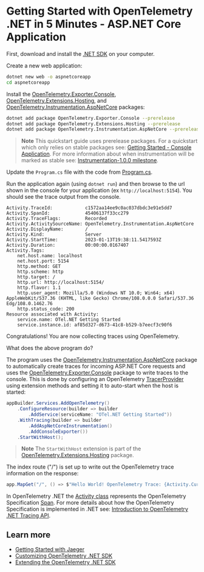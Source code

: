 # Getting Started with OpenTelemetry .NET in 5 Minutes - ASP.NET Core Application

First, download and install the [.NET
SDK](https://dotnet.microsoft.com/download) on your computer.

Create a new web application:

```sh
dotnet new web -o aspnetcoreapp
cd aspnetcoreapp
```

Install the
[OpenTelemetry.Exporter.Console](../../../src/OpenTelemetry.Exporter.Console/README.md),
[OpenTelemetry.Extensions.Hosting](../../../src/OpenTelemetry.Extensions.Hosting/README.md),
and
[OpenTelemetry.Instrumentation.AspNetCore](../../../src/OpenTelemetry.Exporter.Console/README.md)
packages:

```sh
dotnet add package OpenTelemetry.Exporter.Console --prerelease
dotnet add package OpenTelemetry.Extensions.Hosting --prerelease
dotnet add package OpenTelemetry.Instrumentation.AspNetCore --prerelease
```

> **Note** This quickstart guide uses prerelease packages. For a quickstart
> which only relies on stable packages see: [Getting Started - Console
> Application](../getting-started-console/README.md). For more information about
> when instrumentation will be marked as stable see: [Instrumentation-1.0.0
> milestone](https://github.com/open-telemetry/opentelemetry-dotnet/milestone/23).

Update the `Program.cs` file with the code from [Program.cs](./Program.cs).

Run the application again (using `dotnet run`) and then browse to the url shown
in the console for your application (ex `http://localhost:5154`). You should see
the trace output from the console.

```text
Activity.TraceId:            c1572aa14ee9c0ac037dbdc3e91e5dd7
Activity.SpanId:             45406137f33cc279
Activity.TraceFlags:         Recorded
Activity.ActivitySourceName: OpenTelemetry.Instrumentation.AspNetCore
Activity.DisplayName:        /
Activity.Kind:               Server
Activity.StartTime:          2023-01-13T19:38:11.5417593Z
Activity.Duration:           00:00:00.0167407
Activity.Tags:
    net.host.name: localhost
    net.host.port: 5154
    http.method: GET
    http.scheme: http
    http.target: /
    http.url: http://localhost:5154/
    http.flavor: 1.1
    http.user_agent: Mozilla/5.0 (Windows NT 10.0; Win64; x64) AppleWebKit/537.36 (KHTML, like Gecko) Chrome/108.0.0.0 Safari/537.36 Edg/108.0.1462.76
    http.status_code: 200
Resource associated with Activity:
    service.name: OTel.NET Getting Started
    service.instance.id: af85d327-d673-41c8-b529-b7eecf3c90f6
```

Congratulations! You are now collecting traces using OpenTelemetry.

What does the above program do?

The program uses the
[OpenTelemetry.Instrumentation.AspNetCore](../../../src/OpenTelemetry.Instrumentation.AspNetCore/README.md)
package to automatically create traces for incoming ASP.NET Core requests and
uses the
[OpenTelemetry.Exporter.Console](../../../src/OpenTelemetry.Exporter.Console/README.md)
package to write traces to the console. This is done by configuring an
OpenTelemetry [TracerProvider](../customizing-the-sdk/README.MD#tracerprovider)
using extension methods and setting it to auto-start when the host is started:

```csharp
appBuilder.Services.AddOpenTelemetry()
    .ConfigureResource(builder => builder
        .AddService(serviceName: "OTel.NET Getting Started"))
    .WithTracing(builder => builder
        .AddAspNetCoreInstrumentation()
        .AddConsoleExporter())
    .StartWithHost();
```

> **Note**
> The `StartWithHost` extension is part of the
[OpenTelemetry.Extensions.Hosting](../../../src/OpenTelemetry.Extensions.Hosting/README.md)
package.

The index route ("/") is set up to write out the OpenTelemetry trace information
on the response:

```csharp
app.MapGet("/", () => $"Hello World! OpenTelemetry Trace: {Activity.Current?.Id}");
```

In OpenTelemetry .NET the [Activity
class](https://learn.microsoft.com/dotnet/api/system.diagnostics.activity?view=net-7.0)
represents the OpenTelemetry Specification
[Span](https://github.com/open-telemetry/opentelemetry-specification/blob/main/specification/trace/api.md#span).
For more details about how the OpenTelemetry Specification is implemented in
.NET see: [Introduction to OpenTelemetry .NET Tracing
API](https://github.com/open-telemetry/opentelemetry-dotnet/tree/main/src/OpenTelemetry.Api#introduction-to-opentelemetry-net-tracing-api).

## Learn more

* [Getting Started with Jaeger](../getting-started-jaeger/README.md)
* [Customizing OpenTelemetry .NET SDK](../customizing-the-sdk/README.md)
* [Extending the OpenTelemetry .NET SDK](../extending-the-sdk/README.md)
